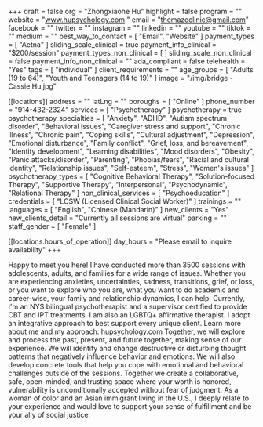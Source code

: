 +++
draft = false
org = "Zhongxiaohe Hu"
highlight = false
program = ""
website = "www.hupsychology.com "
email = "themazeclinic@gmail.com"
facebook = ""
twitter = ""
instagram = ""
linkedin = ""
youtube = ""
tiktok = ""
medium = ""
best_way_to_contact = [ "Email", "Website" ]
payment_types = [ "Aetna" ]
sliding_scale_clinical = true
payment_info_clinical = "$200/session"
payment_types_non_clinical = [ ]
sliding_scale_non_clinical = false
payment_info_non_clinical = ""
ada_compliant = false
telehealth = "Yes"
tags = [ "individual" ]
client_requirements = ""
age_groups = [ "Adults (19 to 64)", "Youth and Teenagers (14 to 19)" ]
image = "/img/bridge - Cassie Hu.jpg"

[[locations]]
address = ""
latLng = ""
boroughs = [ "Online" ]
phone_number = "914-432-2324"
services = [ "Psychotherapy" ]
psychotherapy = true
psychotherapy_specialties = [
  "Anxiety",
  "ADHD",
  "Autism spectrum disorder",
  "Behavioral issues",
  "Caregiver stress and support",
  "Chronic illness",
  "Chronic pain",
  "Coping skills",
  "Cultural adjustment",
  "Depression",
  "Emotional disturbance",
  "Family conflict",
  "Grief, loss, and bereavement",
  "Identity development",
  "Learning disabilities",
  "Mood disorders",
  "Obesity",
  "Panic attacks/disorder",
  "Parenting",
  "Phobias/fears",
  "Racial and cultural identity",
  "Relationship issues",
  "Self-esteem",
  "Stress",
  "Women's issues"
]
psychotherapy_types = [
  "Cognitive Behavioral Therapy",
  "Solution-focused Therapy",
  "Supportive Therapy",
  "Interpersonal",
  "Psychodynamic",
  "Relational Therapy"
]
non_clinical_services = [ "Psychoeducation" ]
credentials = [ "LCSW (Licensed Clinical Social Worker)" ]
trainings = ""
languages = [ "English", "Chinese (Mandarin)" ]
new_clients = "Yes"
new_clients_detail = "Currently all sessions are virtual"
parking = ""
staff_gender = [ "Female" ]

  [[locations.hours_of_operation]]
  day_hours = "Please email to inquire availability"
+++

Happy to meet you here! I have conducted more than 3500 sessions with adolescents, adults, and families for a wide range of issues. Whether you are experiencing anxieties, uncertainties, sadness, transitions, grief, or loss, or you want to explore who you are, what you want to do academic and career-wise, your family and relationship dynamics, I can help. Currently, I'm an NYS bilingual psychotherapist and a supervisor certified to provide CBT and IPT treatments. I am also an LGBTQ+ affirmative therapist. I adopt an integrative approach to best support every unique client. Learn more about me and my approach: hupsychology.com
Together, we will explore and process the past, present, and future together, making sense of our experience. We will identify and change destructive or disturbing thought patterns that negatively influence behavior and emotions. We will also develop concrete tools that help you cope with emotional and behavioral challenges outside of the sessions.
Together we create a collaborative, safe, open-minded, and trusting space where your worth is honored, vulnerability is unconditionally accepted without fear of judgment. As a woman of color and an Asian immigrant living in the U.S., I deeply relate to your experience and would love to support your sense of fulfillment and be your ally of social justice.

